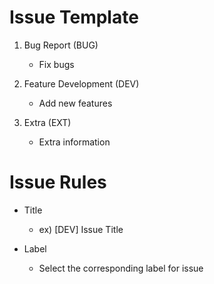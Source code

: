 # Issue Template

1. Bug Report (BUG)
    * Fix bugs

2. Feature Development (DEV)
    * Add new features

3. Extra (EXT)
    * Extra information


# Issue Rules

* Title
    * ex) [DEV] Issue Title

* Label
    * Select the corresponding label for issue

